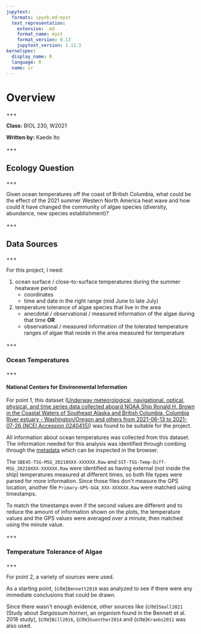 ```yaml
---
jupytext:
  formats: ipynb,md:myst
  text_representation:
    extension: .md
    format_name: myst
    format_version: 0.13
    jupytext_version: 1.11.5
kernelspec:
  display_name: R
  language: R
  name: ir
---
```


# Overview

+++

**Class:** BIOL 230, W2021

**Written by:** Kaede Ito

+++

## Ecology Question

+++

Given ocean temperatures off the coast of British Columbia, what could be the effect of the 2021 summer Western North America heat wave and how could it have changed the community of algae species (diversity, abundance, new species establishment)?

+++

## Data Sources

+++

For this project, I need:
1. ocean surface / close-to-surface temperatures during the summer heatwave period 
    - coordinates
    - time and date in the right range (mid June to late July) 
2. temperature tolerance of algae species that live in the area
    - anecdotal / observational / measured information of the algae during that time **OR**
    - observational / measured information of the tolerated temperature ranges of algae that reside in the area measured for temperature

+++

### Ocean Temperatures

+++

#### National Centers for Environmental Information
For point 1, this dataset ([Underway meteorological, navigational, optical, physical, and time series data collected aboard NOAA Ship Ronald H. Brown in the Coastal Waters of Southeast Alaska and British Columbia, Columbia River estuary - Washington/Oregon and others from 2021-06-13 to 2021-07-26 (NCEI Accession 0240415)](https://www.ncei.noaa.gov/access/metadata/landing-page/bin/iso?id=gov.noaa.nodc:0240415)) was found to be suitable for the project.

All information about ocean temperatures was collected from this dataset. The information needed for this analysis was identified through combing through the [metadata](https://www.nodc.noaa.gov/archive/arc0185/0240415/1.1/data/0-data/RB-0_2021-07-27-133235/DeviceConfiguration_20210613-154208.xml) which can be inspected in the browser. 

The `SBE45-TSG-MSG_20210XXX-XXXXXX.Raw` and `SST-TSG-Temp-Diff-MSG_20210XXX-XXXXXX.Raw` were identified as having external (not inside the ship) temperatures measured at different times, so both file types were parsed for more information. Since those files don't measure the GPS location, another file `Primary-GPS-GGA_XXX-XXXXXX.Raw` were matched using timestamps.

To match the timestamps even if the second values are different and to reduce the amount of information shown on the plots, the temperature values and the GPS values were averaged over a minute, then matched using the minute value.

+++

### Temperature Tolerance of Algae

+++

For point 2, a variety of sources were used. 

As a starting point, {cite}`Bennett2018` was analyzed to see if there were any immediate conclusions that could be drawn. 

Since there wasn't enough evidence, other sources like {cite}`Small2021` (Study about *Sargassum horneri*, an organism found in the Bennett et al. 2018 study), {cite}`Bill2016`, {cite}`Guenther2014` and {cite}`Kraebs2011` was also used.

